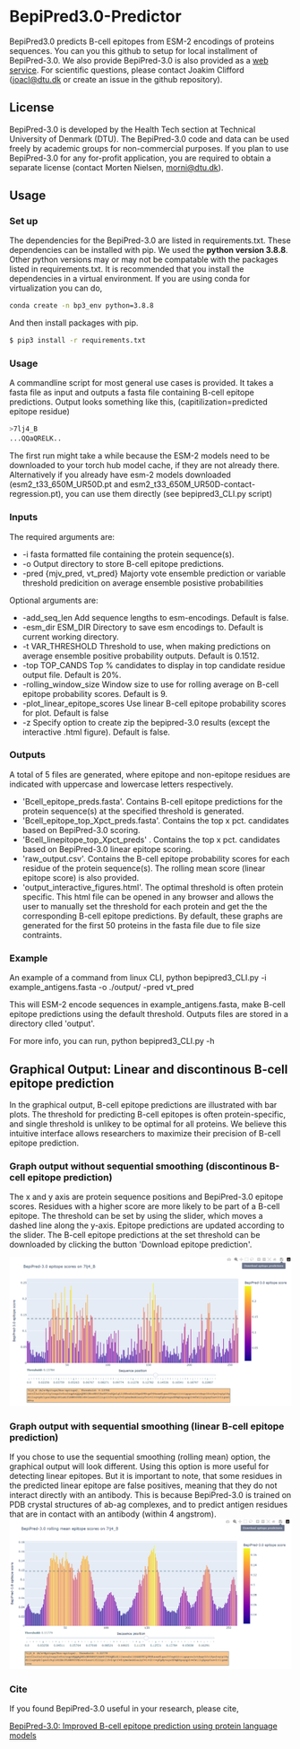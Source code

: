 # BepiPred3.0-Predictor
BepiPred3.0 predicts B-cell epitopes from ESM-2 encodings of proteins sequences. You can you this github to setup for local installment of BepiPred-3.0.
We also provide BepiPred-3.0 is also provided as a [web service](https://services.healthtech.dtu.dk/service.php?BepiPred-3.0).
For scientific questions, please contact Joakim Clifford (joacl@dtu.dk or create an issue in the github repository).

## License
BepiPred-3.0 is developed by the Health Tech section at Technical University of Denmark (DTU). The BepiPred-3.0  code and data can be used freely by academic groups for non-commercial purposes. If you plan to use BepiPred-3.0 for any for-profit application, you are required to obtain a separate license (contact Morten Nielsen, morni@dtu.dk).

## Usage
### Set up
The dependencies for the BepiPred-3.0 are listed in requirements.txt. These dependencies can be installed with pip. We used the **python version 3.8.8**. Other python versions may or may not be compatable with the packages listed in requirements.txt. It is recommended that you install the dependencies in a virtual environment.
If you are using conda for virtualization you can do,
```bash
conda create -n bp3_env python=3.8.8
```
And then install packages with pip.
```bash
$ pip3 install -r requirements.txt
```

### Usage
A commandline script for most general use cases is provided. It takes a fasta file as input and outputs a fasta file containing B-cell epitope predictions. Output looks something like this, (capitilization=predicted epitope residue)
```bash
>7lj4_B
...QQaQRELK..
```

The first run might take a while because the ESM-2 models need to be downloaded to your torch hub model cache, if they are not already there. 
Alternatively if you already have esm-2 models downloaded (esm2_t33_650M_UR50D.pt and esm2_t33_650M_UR50D-contact-regression.pt), you can use them directly (see bepipred3_CLI.py script)

### Inputs 

The required arguments are:

* -i fasta formatted file containing the protein sequence(s).
* -o Output directory to store B-cell epitope predictions.
* -pred {mjv_pred, vt_pred} Majorty vote ensemble prediction or variable threshold predicition on average ensemble posistive probabilities


Optional arguments are:


* -add_seq_len          Add sequence lengths to esm-encodings. Default is false.
* -esm_dir ESM_DIR      Directory to save esm encodings to. Default is current working directory.
* -t VAR_THRESHOLD      Threshold to use, when making predictions on average ensemble positive probability outputs. Default is 0.1512.
* -top TOP_CANDS        Top % candidates to display in top candidate residue output file. Default is 20%.
* -rolling_window_size  Window size to use for rolling average on B-cell epitope probability scores. Default is 9.
* -plot_linear_epitope_scores	Use linear B-cell epitope probability scores for plot. Default is false
* -z	Specify option to create zip the bepipred-3.0 results (except the interactive .html figure). Default is false.

### Outputs
A total of 5 files are generated, where epitope and non-epitope residues are indicated with uppercase and lowercase letters respectively.

- 'Bcell_epitope_preds.fasta'. Contains B-cell epitope predictions for the protein sequence(s) at the specified threshold is generated.
- 'Bcell_epitope_top_Xpct_preds.fasta'. Contains the top x pct. candidates based on BepiPred-3.0 scoring. 
- 'Bcell_linepitope_top_Xpct_preds' . Contains the top x pct. candidates based on BepiPred-3.0 linear epitope scoring.
- 'raw_output.csv'. Contains the B-cell epitope probability scores for each residue of the protein sequence(s). The rolling mean score (linear epitope score) is also provided.
- 'output_interactive_figures.html'. The optimal threshold is often protein specific. This html file can be opened in any browser and allows the user to manually set the threshold for each protein and get the the corresponding B-cell epitope predictions. By default, these graphs are generated for the first 50 proteins in the fasta file due to file size contraints.

### Example

An example of a command from linux CLI,
python bepipred3_CLI.py -i example_antigens.fasta -o ./output/ -pred vt_pred 

This will ESM-2 encode sequences in example_antigens.fasta, make B-cell epitope predictions using the default threshold. Outputs files are stored in a directory clled 'output'.

For more info, you can run,
python bepipred3_CLI.py -h

## Graphical Output: Linear and discontinous B-cell epitope prediction
In the graphical output, B-cell epitope predictions are illustrated with bar plots. The threshold for predicting B-cell epitopes is often protein-specific, and single threshold is unlikey to be optimal for all proteins. We believe this intuitive interface allows researchers to maximize their precision of B-cell epitope prediction.

### Graph output without sequential smoothing (discontinous B-cell epitope prediction)
The x and y axis are protein sequence positions and BepiPred-3.0 epitope scores.
Residues with a higher score are more likely to be part of a B-cell epitope.
The threshold can be set by using the slider, which moves a dashed line along the y-axis.
Epitope predictions are updated according to the slider.
The B-cell epitope predictions at the set threshold can be downloaded by clicking the button 'Download epitope prediction'.

![Screenshot](GraphOutput.png)

### Graph output with sequential smoothing (linear B-cell epitope prediction)
If you chose to use the sequential smoothing (rolling mean) option, the graphical output will look different.
Using this option is more useful for detecting linear epitopes. But it is important to note, that some residues in the predicted linear epitope
are false positives, meaning that they do not interact directly with an antibody. This is because BepiPred-3.0 is trained on PDB crystal structures of ab-ag complexes, and to predict antigen residues that are in contact with an antibody (within 4 angstrom).
![Screenshot](GraphOutputWSeqSmooth.png)

### Cite
If you found BepiPred-3.0 useful in your research, please cite,

[BepiPred-3.0: Improved B-cell epitope prediction using protein language models](https://doi.org/10.1002/pro.4497)

